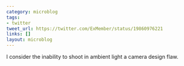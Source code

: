 ```yaml
---
category: microblog
tags:
- twitter
tweet_url: https://twitter.com/ExMember/status/19860976221
links: []
layout: microblog
---
```

I consider the inability to shoot in ambient light a camera design flaw.
